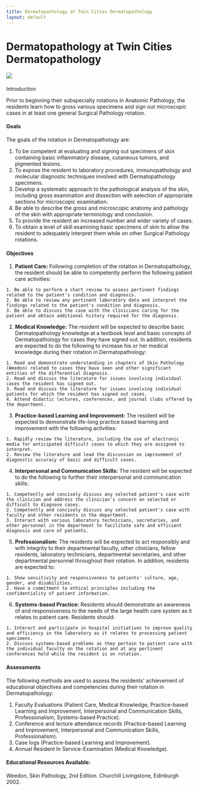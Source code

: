 ```yaml
---
title: Dermatopathology at Twin Cities Dermatopathology 
layout: default
---
```

#  Dermatopathology at Twin Cities Dermatopathology

#### ![](../sites/default/files/styles/medium/public/tclogo.jpg?itok=WPr_Jlg_)
Introduction

Prior to beginning their subspecialty rotations in Anatomic Pathology, the
residents learn how to gross various specimens and sign out microscopic cases
in at least one general Surgical Pathology rotation.

#### Goals

The goals of the rotation in Dermatopathology are:

  1. To be competent at evaluating and signing out specimens of skin containing basic inflammatory disease, cutaneous tumors, and pigmented lesions.
  2. To expose the resident to laboratory procedures, immunopathology and molecular diagnostic techniques involved with Dermatopathology specimens.
  3. Develop a systematic approach to the pathological analysis of the skin, including gross examination and dissection with selection of appropriate sections for microscopic examination.
  4. Be able to describe the gross and microscopic anatomy and pathology of the skin with appropriate terminology and conclusion.
  5. To provide the resident an increased number and wider variety of cases.
  6. To obtain a level of skill examining basic specimens of skin to allow the resident to adequately interpret them while on other Surgical Pathology rotations.

#### Objectives

  1. **Patient Care:** Following completion of the rotation in Dermatopathology, the resident should be able to competently perform the following patient care activities:  

    1. Be able to perform a chart review to assess pertinent findings related to the patient's condition and diagnosis.
    2. Be able to review any pertinent laboratory data and interpret the findings related to the patient's condition and diagnosis.
    3. Be able to discuss the case with the clinicians caring for the patient and obtain additional history required for the diagnosis.
  2. **Medical Knowledge:** The resident will be expected to describe basic Dermatopathology knowledge at a textbook level and basic concepts of Dermatopathology for cases they have signed out. In addition, residents are expected to do the following to increase his or her medical knowledge during their rotation in Dermatopathology:  

    1. Read and demonstrate understanding in chapters of Skin Pathology (Weedon) related to cases they have seen and other significant entities of the differential diagnosis.
    2. Read and discuss the literature for issues involving individual cases the resident has signed out.
    3. Read and discuss the literature for issues involving individual patients for which the resident has signed out cases.
    4. Attend didactic lectures, conferences, and journal clubs offered by the department.
  3. **Practice-based Learning and Improvement:** The resident will be expected to demonstrate life-long practice based learning and improvement with the following activities:  

    1. Rapidly review the literature, including the use of electronic media for anticipated difficult cases to which they are assigned to interpret.
    2. Review the literature and lead the discussion on improvement of diagnostic accuracy of basic and difficult cases.
  4. **Interpersonal and Communication Skills:** The resident will be expected to do the following to further their interpersonal and communication skills:  

    1. Competently and concisely discuss any selected patient's case with the clinician and address the clinician's concern on selected or difficult to diagnose cases.
    2. Competently and concisely discuss any selected patient's case with faculty and other residents in the department.
    3. Interact with various laboratory technicians, secretaries, and other personnel in the department to facilitate safe and efficient diagnosis and care of patients.
  5. **Professionalism:** The residents will be expected to act responsibly and with integrity to their departmental faculty, other clinicians, fellow residents, laboratory technicians, departmental secretaries, and other departmental personnel throughout their rotation. In addition, residents are expected to:  

    1. Show sensitivity and responsiveness to patients' culture, age, gender, and disabilities.
    2. Have a commitment to ethical principles including the confidentiality of patient information.
  6. **Systems-based Practice:** Residents should demonstrate an awareness of and responsiveness to the needs of the large health care system as it relates to patient care. Residents should:  

    1. Interact and participate in hospital initiatives to improve quality and efficiency in the laboratory as it relates to processing patient specimens.
    2. Discuss systems-based problems as they pertain to patient care with the individual faculty on the rotation and at any pertinent conferences held while the resident is on rotation.

#### Assessments

The following methods are used to assess the residents' achievement of
educational objectives and competencies during their rotation in
Dermatopathology:

  1. Faculty Evaluations (Patient Care, Medical Knowledge, Practice-based Learning and Improvement, Interpersonal and Communication Skills, Professionalism, Systems-based Practice).
  2. Conference and lecture attendance records (Practice-based Learning and Improvement, Interpersonal and Communication Skills, Professionalism).
  3. Case logs (Practice-based Learning and Improvement).
  4. Annual Resident In Service-Examination (Medical Knowledge).

#### Educational Resources Available:

Weedon, Skin Pathology, 2nd Edition. Churchill Livingstone, Edinburgh 2002.

